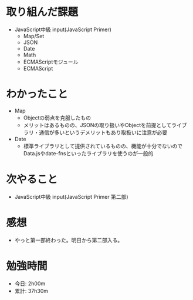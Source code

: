 # 取り組んだ課題
- JavaScript中級 input(JavaScript Primer)
  - Map/Set
  - JSON
  - Date
  - Math
  - ECMAScriptモジュール
  - ECMAScript

# わかったこと
- Map
  - Objectの弱点を克服したもの
  - メリットはあるものの、JSONの取り扱いやObjectを前提としてライブラリ・通信が多いというデメリットもあり取扱いに注意が必要
- Date
  - 標準ライブラリとして提供されているものの、機能が十分でないのでData.jsやdate-fnsといったライブラリを使うのが一般的

# 次やること
- JavaScript中級 input(JavaScript Primer 第二部)

# 感想
- やっと第一部終わった。明日から第二部入る。

# 勉強時間
- 今日: 2h00m
- 累計: 37h30m
